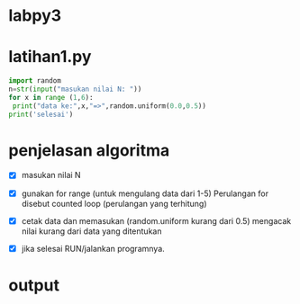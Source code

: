 # labpy3
# **latihan1.py**
```python
import random
n=str(input("masukan nilai N: "))
for x in range (1,6):
 print("data ke:",x,"=>",random.uniform(0.0,0.5))
print('selesai')
```
# **penjelasan algoritma**

- [x] masukan nilai N 

- [x] gunakan for range (untuk mengulang data dari 1-5) Perulangan for disebut counted loop (perulangan yang terhitung)

- [x] cetak data dan memasukan (random.uniform kurang dari 0.5) mengacak nilai kurang dari data yang ditentukan

- [x] jika selesai RUN/jalankan programnya.
# **output**
